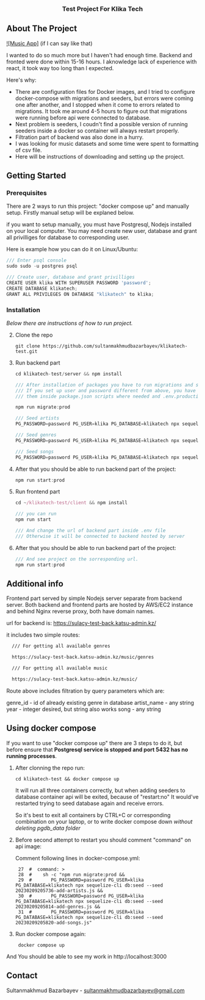   <br />
<div align="center">
  <h3 align="center">Test Project For Klika Tech</h3>
</div>

<!-- ABOUT THE PROJECT -->

## About The Project

[![Music App]](https://sulacy-test.katsu-admin.kz/) (if I can say like that)

I wanted to do so much more but I haven't had enough time.
Backend and fronted were done within 15-16 hours. I aknowledge lack of experience with react, it took way too long than I expected.

Here's why:

- There are configuration files for Docker images, and I tried to configure docker-compose with migrations and seeders, but errors were coming one after another, and I stopped when it come to errors related to migrations. It took me around 4-5 hours to figure out that migrations were running before api were connected to database.
- Next problem is seeders, I coudn't find a possible version of running seeders inside a docker so container will always restart properly.
- Filtration part of backend was also done in a hurry.
- I was looking for music datasets and some time were spent to formatting of csv file.
- Here will be instructions of downloading and setting up the project.

## Getting Started

### Prerequisites

There are 2 ways to run this project: "docker compose up" and manually setup. Firstly manual setup will be explaned below.

if you want to setup manually, you must have Postgresql, Nodejs installed on your local computer. You may need create new user, database and grant all privilliges for database to corresponding user.

Here is example how you can do it on Linux/Ubuntu:

```js
/// Enter psql console
sudo sudo -u postgres psql

/// Create user, database and grant privilliges
CREATE USER klika WITH SUPERUSER PASSWORD 'password';
CREATE DATABASE klikatech;
GRANT ALL PRIVILEGES ON DATABASE "klikatech" to klika;
```

### Installation

_Below there are instructions of how to run project._

2. Clone the repo
   ```
   git clone https://github.com/sultanmakhmudbazarbayev/klikatech-test.git
   ```
3. Run backend part

   ```js
   cd klikatech-test/server && npm install

   /// After installation of packages you have to run migrations and seeders
   /// If you set up user and password different from above, you have to change
   /// them inside package.json scripts where needed and .env.production

   npm run migrate:prod

   /// Seed artists
   PG_PASSWORD=password PG_USER=klika PG_DATABASE=klikatech npx sequelize-cli db:seed --seed 20230209205736-add-artists.js

   /// Seed genres
   PG_PASSWORD=password PG_USER=klika PG_DATABASE=klikatech npx sequelize-cli db:seed --seed 20230209205814-add-genres.js

   /// Seed songs
   PG_PASSWORD=password PG_USER=klika PG_DATABASE=klikatech npx sequelize-cli db:seed --seed 20230209205820-add-songs.js
   ```

4. After that you should be able to run backend part of the project:

   ```js
   npm run start:prod
   ```

5. Run frontend part

   ```js
   cd ~/klikatech-test/client && npm install

   /// you can run
   npm run start

   /// And change the url of backend part inside .env file
   /// Otherwise it will be connected to backend hosted by server
   ```

6. After that you should be able to run backend part of the project:

   ```js
   /// And see project on the sorresponding url.
   npm run start:prod
   ```

## Additional info

Frontend part served by simple Nodejs server separate from backend server.
Both backend and frontend parts are hosted by AWS/EC2 instance and behind Nginx reverse proxy, both have domain names.

url for backend is:
https://sulacy-test-back.katsu-admin.kz/

it includes two simple routes:

```sh
  /// For getting all available genres

  https://sulacy-test-back.katsu-admin.kz/music/genres

```

```sh
  /// For getting all available music

  https://sulacy-test-back.katsu-admin.kz/music/

```

Route above includes filtration by query parameters which are:

genre_id - id of already existing genre in database
artist_name - any string
year - integer desired, but string also works
song - any string

## Using docker compose

If you want to use "docker compose up" there are 3 steps to do it, but before ensure that **Postgresql service is stopped and port 5432 has no running processes**.

1. After clonning the repo run:

   ```
   cd klikatech-test && docker compose up
   ```

   It will run all three containers correctly, but when adding seeders to database container api will be exited, because of "restart:no"
   It would've restarted trying to seed database again and receive errors.

   So it's best to exit all containers by CTRL+C or corresponding combination on your laptop, or to write docker compose down _without deleting pgdb_data folder_

2. Before second attempt to restart you should comment "command" on api image:

   Comment following lines in docker-compose.yml:

   ```
    27  #  command: >
    28  #    sh -c "npm run migrate:prod &&
    29  #       PG_PASSWORD=password PG_USER=klika PG_DATABASE=klikatech npx sequelize-cli db:seed --seed 20230209205736-add-artists.js &&
    30  #       PG_PASSWORD=password PG_USER=klika PG_DATABASE=klikatech npx sequelize-cli db:seed --seed 20230209205814-add-genres.js &&
    31  #       PG_PASSWORD=password PG_USER=klika PG_DATABASE=klikatech npx sequelize-cli db:seed --seed 20230209205820-add-songs.js"
   ```

3. Run docker compose again:
   ```
    docker compose up
   ```

And You should be able to see my work in http://localhost:3000

## Contact

Sultanmakhmud Bazarbayev - sultanmakhmudbazarbayev@gmail.com
